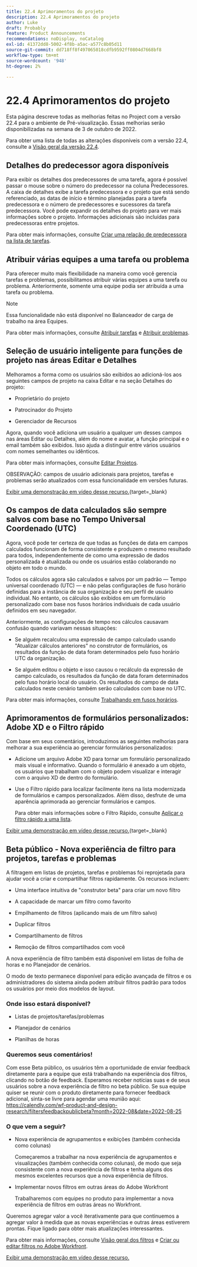 ```yaml
---
title: 22.4 Aprimoramentos do projeto
description: 22.4 Aprimoramentos do projeto
author: Luke
draft: Probably
feature: Product Announcements
recommendations: noDisplay, noCatalog
exl-id: 41372dd8-5002-4f8b-a5ac-a577c8b05d11
source-git-commit: dd718ff8f497065018cdfb9592ff0804d7668bf8
workflow-type: tm+mt
source-wordcount: '948'
ht-degree: 2%

---
```


# 22.4 Aprimoramentos do projeto

Esta página descreve todas as melhorias feitas no Project com a versão 22.4 para o ambiente de Pré-visualização. Essas melhorias serão disponibilizadas na semana de 3 de outubro de 2022.

Para obter uma lista de todas as alterações disponíveis com a versão 22.4, consulte a [Visão geral da versão 22.4](/help/quicksilver/product-announcements/product-releases/22.4-release-activity/22-4-release-overview.md).

## Detalhes do predecessor agora disponíveis

Para exibir os detalhes dos predecessores de uma tarefa, agora é possível passar o mouse sobre o número do predecessor na coluna Predecessores. A caixa de detalhes exibe a tarefa predecessora e o projeto que está sendo referenciado, as datas de início e término planejadas para a tarefa predecessora e o número de predecessores e sucessores da tarefa predecessora. Você pode expandir os detalhes do projeto para ver mais informações sobre o projeto. Informações adicionais são incluídas para predecessoras entre projetos.

Para obter mais informações, consulte [Criar uma relação de predecessora na lista de tarefas](/help/quicksilver/manage-work/tasks/use-prdcssrs/create-predecessors-on-task-list.md).

## Atribuir várias equipes a uma tarefa ou problema

Para oferecer muito mais flexibilidade na maneira como você gerencia tarefas e problemas, possibilitamos atribuir várias equipes a uma tarefa ou problema. Anteriormente, somente uma equipe podia ser atribuída a uma tarefa ou problema.

>[!NOTE]
>
>Essa funcionalidade não está disponível no Balanceador de carga de trabalho na área Equipes.

Para obter mais informações, consulte [Atribuir tarefas](/help/quicksilver/manage-work/tasks/assign-tasks/assign-tasks.md) e [Atribuir problemas](/help/quicksilver/manage-work/issues/manage-issues/assign-issues.md).

## Seleção de usuário inteligente para funções de projeto nas áreas Editar e Detalhes

Melhoramos a forma como os usuários são exibidos ao adicioná-los aos seguintes campos de projeto na caixa Editar e na seção Detalhes do projeto:

* Proprietário do projeto

* Patrocinador do Projeto

* Gerenciador de Recursos

Agora, quando você adiciona um usuário a qualquer um desses campos nas áreas Editar ou Detalhes, além do nome e avatar, a função principal e o email também são exibidos. Isso ajuda a distinguir entre vários usuários com nomes semelhantes ou idênticos.

Para obter mais informações, consulte [Editar Projetos](/help/quicksilver/manage-work/projects/manage-projects/edit-projects.md).

OBSERVAÇÃO: campos de usuário adicionais para projetos, tarefas e problemas serão atualizados com essa funcionalidade em versões futuras.

[Exibir uma demonstração em vídeo desse recurso.](https://video.tv.adobe.com/v/3412390/){target=_blank}

## Os campos de data calculados são sempre salvos com base no Tempo Universal Coordenado (UTC)

Agora, você pode ter certeza de que todas as funções de data em campos calculados funcionam de forma consistente e produzem o mesmo resultado para todos, independentemente de como uma expressão de dados personalizada é atualizada ou onde os usuários estão colaborando no objeto em todo o mundo.

Todos os cálculos agora são calculados e salvos por um padrão — Tempo universal coordenado (UTC) — e não pelas configurações de fuso horário definidas para a instância de sua organização e seu perfil de usuário individual. No entanto, os cálculos são exibidos em um formulário personalizado com base nos fusos horários individuais de cada usuário definidos em seu navegador.

Anteriormente, as configurações de tempo nos cálculos causavam confusão quando variavam nessas situações:

* Se alguém recalculou uma expressão de campo calculado usando &quot;Atualizar cálculos anteriores&quot; no construtor de formulários, os resultados da função de data foram determinados pelo fuso horário UTC da organização.

* Se alguém editou o objeto e isso causou o recálculo da expressão de campo calculado, os resultados da função de data foram determinados pelo fuso horário local do usuário. Os resultados do campo de data calculados neste cenário também serão calculados com base no UTC.

Para obter mais informações, consulte [Trabalhando em fusos horários](/help/quicksilver/workfront-basics/tips-tricks-and-troubleshooting/working-across-timezones.md).

## Aprimoramentos de formulários personalizados: Adobe XD e o Filtro rápido

Com base em seus comentários, introduzimos as seguintes melhorias para melhorar a sua experiência ao gerenciar formulários personalizados:

* Adicione um arquivo Adobe XD para tornar um formulário personalizado mais visual e informativo. Quando o formulário é anexado a um objeto, os usuários que trabalham com o objeto podem visualizar e interagir com o arquivo XD de dentro do formulário.


* Use o Filtro rápido para localizar facilmente itens na lista modernizada de formulários e campos personalizados. Além disso, desfrute de uma aparência aprimorada ao gerenciar formulários e campos.

  Para obter mais informações sobre o Filtro Rápido, consulte [Aplicar o filtro rápido a uma lista](/help/quicksilver/workfront-basics/navigate-workfront/use-lists/apply-quick-filter-list.md).

[Exibir uma demonstração em vídeo desse recurso.](https://video.tv.adobe.com/v/3412469/){target=_blank}

## Beta público - Nova experiência de filtro para projetos, tarefas e problemas

A filtragem em listas de projetos, tarefas e problemas foi reprojetada para ajudar você a criar e compartilhar filtros rapidamente. Os recursos incluem:

* Uma interface intuitiva de &quot;construtor beta&quot; para criar um novo filtro

* A capacidade de marcar um filtro como favorito

* Empilhamento de filtros (aplicando mais de um filtro salvo)

* Duplicar filtros

* Compartilhamento de filtros

* Remoção de filtros compartilhados com você


A nova experiência de filtro também está disponível em listas de folha de horas e no Planejador de cenários.

O modo de texto permanece disponível para edição avançada de filtros e os administradores do sistema ainda podem atribuir filtros padrão para todos os usuários por meio dos modelos de layout.

### Onde isso estará disponível?

* Listas de projetos/tarefas/problemas

* Planejador de cenários

* Planilhas de horas


### Queremos seus comentários!

Com esse Beta público, os usuários têm a oportunidade de enviar feedback diretamente para a equipe que está trabalhando na experiência dos filtros, clicando no botão de feedback. Esperamos receber notícias suas e de seus usuários sobre a nova experiência de filtro no beta público. Se sua equipe quiser se reunir com o produto diretamente para fornecer feedback adicional, sinta-se livre para agendar uma reunião aqui: https://calendly.com/wf-product-and-design-research/filtersfeedbackpublicbeta?month=2022-08&date=2022-08-25

### O que vem a seguir?

* Nova experiência de agrupamentos e exibições (também conhecida como colunas)

  Começaremos a trabalhar na nova experiência de agrupamentos e visualizações (também conhecida como colunas), de modo que seja consistente com a nova experiência de filtros e tenha alguns dos mesmos excelentes recursos que a nova experiência de filtros.

* Implementar novos filtros em outras áreas do Adobe Workfront

  Trabalharemos com equipes no produto para implementar a nova experiência de filtros em outras áreas no Workfront.


Queremos agregar valor a você iterativamente para que continuemos a agregar valor à medida que as novas experiências e outras áreas estiverem prontas. Fique ligado para obter mais atualizações interessantes.

Para obter mais informações, consulte [Visão geral dos filtros](/help/quicksilver/reports-and-dashboards/reports/reporting-elements/filters-overview.md) e [Criar ou editar filtros no Adobe Workfront](/help/quicksilver/reports-and-dashboards/reports/reporting-elements/create-filters.md).

[Exibir uma demonstração em vídeo desse recurso.](https://video.tv.adobe.com/v/3412391/)
